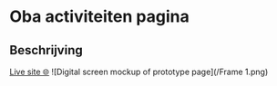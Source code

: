 # Oba activiteiten pagina

## Beschrijving
[Live site 🌐](oba_activiteiten.student.fdnd.nl/)
![Digital screen mockup of prototype page](/Frame 1.png)

